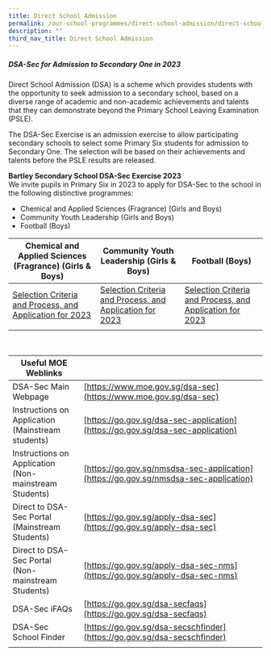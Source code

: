 ```yaml
---
title: Direct School Admission
permalink: /our-school-programmes/direct-school-admission/direct-school-admission/
description: ""
third_nav_title: Direct School Admission
---
```

##### DSA-Sec for Admission to Secondary One in 2023 <br> 
Direct School Admission (DSA) is a scheme which provides students with the opportunity to seek admission to a secondary school, based on a diverse range of academic and non-academic achievements and talents that they can demonstrate beyond the Primary School Leaving Examination (PSLE).

The DSA-Sec Exercise is an admission exercise to allow participating secondary schools to select some Primary Six  students for admission to Secondary One. The selection will be based on their achievements and talents before the PSLE results are released.

**Bartley Secondary School DSA-Sec Exercise 2023** <br>
We invite pupils in Primary Six in 2023 to apply for DSA-Sec to the school in the following distinctive programmes:
* Chemical and Applied Sciences (Fragrance) (Girls and Boys)
* Community Youth Leadership (Girls and Boys)
* Football (Boys)<br>


|Chemical and Applied Sciences (Fragrance) (Girls &amp; Boys) | Community Youth Leadership (Girls &amp; Boys) | Football (Boys) |
| -------- | -------- | -------- |
| [Selection Criteria and Process, and Application for 2023](https://staging.d2dbd9z2fz7m9o.amplifyapp.com/our-signature-programmes/direct-school-admission/applied-learning-programme/)     | [Selection Criteria and Process, and Application for 2023](https://staging.d2dbd9z2fz7m9o.amplifyapp.com/our-signature-programmes/direct-school-admission/learning-for-life-programme/)    | [Selection Criteria and Process, and Application for 2023](https://staging.d2dbd9z2fz7m9o.amplifyapp.com/our-signature-programmes/direct-school-admission/football/)| 
||

<br>

| Useful MOE Weblinks |  |
|---|---|
|  DSA-Sec Main Webpage | [https://www.moe.gov.sg/dsa-sec](https://www.moe.gov.sg/dsa-sec) |
| Instructions on Application<br>(Mainstream students) | [https://go.gov.sg/dsa-sec-application](https://go.gov.sg/dsa-sec-application) |
| Instructions on Application<br>(Non-mainstream Students) | [https://go.gov.sg/nmsdsa-sec-application](https://go.gov.sg/nmsdsa-sec-application) |
| Direct to DSA-Sec Portal<br>(Mainstream Students) | [https://go.gov.sg/apply-dsa-sec](https://go.gov.sg/apply-dsa-sec) |
| Direct to DSA-Sec Portal <br>(Non-mainstream Students) | [https://go.gov.sg/apply-dsa-sec-nms](https://go.gov.sg/apply-dsa-sec-nms) |
| DSA-Sec iFAQs | [https://go.gov.sg/dsa-secfaqs](https://go.gov.sg/dsa-secfaqs) |
| DSA-Sec School Finder | [https://go.gov.sg/dsa-secschfinder](https://go.gov.sg/dsa-secschfinder) |
| | |